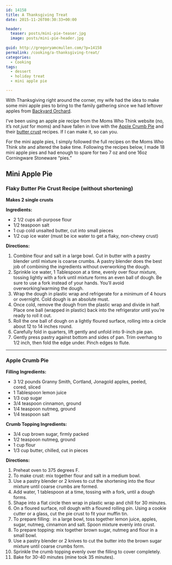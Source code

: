```yaml
---
id: 14158
title: A Thanksgiving Treat
date: 2015-11-26T00:30:33+00:00

header:
  teaser: posts/mini-pie-teaser.jpg
  image: posts/mini-pie-header.jpg
  
guid: http://gregoryamcmullen.com/?p=14158
permalink: /cooking/a-thanksgiving-treat/
categories:
  - Cooking
tags:
  - dessert
  - holiday treat
  - mini apple pie

---
```


With Thanksgiving right around the corner, my wife had the idea to make some mini apple pies to bring to the family gathering since we had leftover apples from [Backyard Orchard](https://www.facebook.com/BackyardOrchard/).

I&#8217;ve been using an apple pie recipe from the&nbsp;Moms Who Think website (no, it&#8217;s not&nbsp;_just_ for moms) and have fallen in love with the [Apple Crumb Pie](http://www.momswhothink.com/pie-recipes/apple-crumb-pie-recipe.html) and their [butter crust](http://www.momswhothink.com/pie-recipes/pie-crust-recipe.html) recipes. If I can make it, so can you.

For the mini apple pies, I simply followed the full recipes on the Moms Who Think site and altered the bake time. Following the recipes below, I made 18 mini apple pies and had enough to spare for two 7 oz and one 16oz Corningware Stoneware &#8220;pies.&#8221;

## Mini Apple Pie

### Flaky Butter Pie Crust Recipe (without shortening)

**Makes 2 single crusts**

**Ingredients:**

  * 2 1/2 cups all-purpose flour
  * 1/2 teaspoon salt
  * 1 cup cold unsalted butter, cut into small pieces
  * 1/2 cup ice water (must be ice water to get a flaky, non-chewy crust)

**Directions:**

  1. Combine flour and salt in a large bowl. Cut in butter with a pastry blender until mixture is coarse crumbs. A pastry blender does the best job of combining the ingredients without overworking the dough.
  2. Sprinkle ice water, 1 Tablespoon at a time, evenly over flour mixture, tossing lightly with a fork until mixture forms an even ball of dough. Be sure to use a fork instead of your hands. You&#8217;ll avoid overworking/warming the dough.
  3. Wrap the dough in plastic wrap and refrigerate for a minimum of 4 hours or overnight. Cold dough is an absolute must.
  4. Once cold, remove the dough from the plastic wrap and divide in half. Place one ball (wrapped in plastic) back into the refrigerator until you&#8217;re ready to roll it out.
  5. Roll the one ball of dough on a lightly floured surface, rolling into a circle about 12 to 14 inches round.
  6. Carefully fold in quarters, lift gently and unfold into 9-inch pie pan.
  7. Gently press pastry against bottom and sides of pan. Trim overhang to 1/2 inch, then fold the edge under. Pinch edges to flute.

---

### Apple Crumb Pie

**Filling Ingredients:**

  * 3&nbsp;1/2 pounds&nbsp;Granny Smith, Cortland, Jonagold&nbsp;apples, peeled, cored,&nbsp;sliced
  * 1 Tablespoon lemon juice
  * 1/3 cup sugar
  * 3/4 teaspoon cinnamon, ground
  * 1/4 teaspoon nutmeg, ground
  * 1/4 teaspoon salt

**Crumb Topping Ingredients:**

  * 3/4 cup brown sugar, firmly packed
  * 1/2&nbsp;teaspoon nutmeg, ground
  * 1&nbsp;cup flour
  * 1/3 cup butter, chilled, cut in pieces

**Directions:**

  1. Preheat oven to&nbsp;375 degrees F.
  2. To make crust: mix together flour and salt in a medium bowl.
  3. Use a pastry blender or 2 knives to cut the shortening into the flour mixture until coarse crumbs are formed.
  4. Add water, 1 tablespoon at a time, tossing with a fork, until a dough forms.
  5. Shape into a flat circle then wrap in plastic wrap and chill for 30 minutes.
  6. On a floured surface, roll dough with a floured rolling pin. Using a cookie cutter or a glass, cut the pie crust to fit your muffin tin.
  7. To prepare filling:&nbsp; in a large bowl, toss together lemon juice, apples, sugar,&nbsp;nutmeg, cinnamon and salt. Spoon mixture evenly into crust.
  8. To prepare topping: mix together brown sugar, nutmeg and flour in a small bowl.
  9. Use a pastry blender or 2 knives to cut the butter into the brown sugar mixture until coarse crumbs form.
 10. Sprinkle the crumb topping evenly over the&nbsp;filling to cover completely.
 11. Bake for 30-40 minutes (mine took 35 minutes).